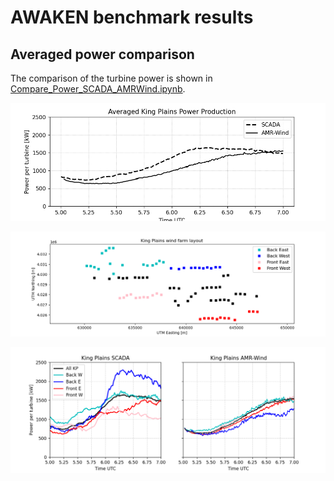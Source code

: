 # AWAKEN benchmark results

## Averaged power comparison

The comparison of the turbine power is shown in [Compare_Power_SCADA_AMRWind.ipynb](Compare_Power_SCADA_AMRWind.ipynb).

![Overall King Plains power comparison](images/KP_AVG_Power_Comparison.png)

![KP row categories](images/KP_row_categories.png)

![KP row power comparison](images/KP_AVG_Power_Row_Comparison.png)
